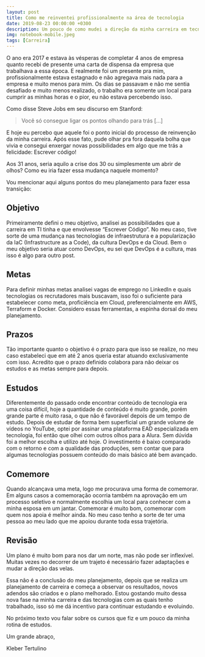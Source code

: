 ```yaml
---
layout: post
title: Como me reinventei profissionalmente na área de tecnologia
date: 2019-08-23 00:00:00 +0300
description: Um pouco de como mudei a direção da minha carreira em tecnologia e iniciei a transformação para o mundo devops.
img: notebook-mobile.jpeg
tags: [Carreira]
---
```

O ano era 2017 e estava às vésperas de completar 4 anos de empresa quanto recebi de presente uma carta de dispensa da empresa que trabalhava a essa época. E realmente foi um presente pra mim, profissionalmente estava estagnado e não agregava mais nada para a empresa e muito menos para mim. Os dias se passavam e não me sentia desafiado e muito menos realizado, o trabalho era somente um local para cumprir as minhas horas e o pior, eu não estava percebendo isso.

Como disse Steve Jobs em seu discurso em Stanford:

>Você só consegue ligar os pontos olhando para trás [...]

E hoje eu percebo que aquele foi o ponto inicial do processo de reinvenção da minha carreira. Após esse fato, pude olhar pra fora daquela bolha que vivia e consegui enxergar novas possibilidades em algo que me trás a felicidade: Escrever código!

Aos 31 anos, seria aquilo a crise dos 30 ou simplesmente um abrir de olhos? Como eu iria fazer essa mudança naquele momento?

Vou mencionar aqui alguns pontos do meu planejamento para fazer essa transição:

## Objetivo

Primeiramente defini o meu objetivo, analisei as possibilidades que a carreira em TI tinha e que envolvesse “Escrever Código”. No meu caso, tive sorte de uma mudança nas tecnologias de infraestrutura e a popularização da IaC (Infrastructure as a Code), da cultura DevOps e da Cloud. Bem o meu objetivo seria atuar como DevOps, eu sei que DevOps é a cultura, mas isso é algo para outro post.

## Metas

Para definir minhas metas analisei vagas de emprego no LinkedIn e quais tecnologias os recrutadores mais buscavam, isso foi o suficiente para estabelecer como meta, proficiência em Cloud, preferencialmente em AWS, Terraform e Docker. Considero essas ferramentas, a espinha dorsal do meu planejamento.

## Prazos

Tão importante quanto o objetivo é o prazo para que isso se realize, no meu caso estabeleci que em até 2 anos queria estar atuando exclusivamente com isso. Acredito que o prazo definido colabora para não deixar os estudos e as metas sempre para depois.

## Estudos

Diferentemente do passado onde encontrar conteúdo de tecnologia era uma coisa difícil, hoje a quantidade de conteúdo é muito grande, porém grande parte é muito rasa, o que não é favorável depois de um tempo de estudo. Depois de estudar de forma bem superficial um grande volume de vídeos no YouTube, optei por assinar uma plataforma EAD especializada em tecnologia, foi então que olhei com outros olhos para a Alura. Sem dúvida foi a melhor escolha e utilizo até hoje. O investimento é baixo comparado com o retorno e com a qualidade das produções, sem contar que para algumas tecnologias possuem conteúdo do mais básico até bem avançado.

## Comemore

Quando alcançava uma meta, logo me procurava uma forma de comemorar. Em alguns casos a comemoração ocorria também na aprovação em um processo seletivo e normalmente escolhia um local para conhecer com a minha esposa em um jantar. Comemorar é muito bom, comemorar com quem nos apoia é melhor ainda. No meu caso tenho a sorte de ter uma pessoa ao meu lado que me apoiou durante toda essa trajetória.

## Revisão

Um plano é muito bom para nos dar um norte, mas não pode ser inflexível. Muitas vezes no decorrer de um trajeto é necessário fazer adaptações e mudar a direção das velas.

Essa não é a conclusão do meu planejamento, depois que se realiza um planejamento de carreira e começa a observar os resultados, novos adendos são criados e o plano melhorado. Estou gostando muito dessa nova fase na minha carreira e das tecnologias com as quais tenho trabalhado, isso só me dá incentivo para continuar estudando e evoluindo.

No próximo texto vou falar sobre os cursos que fiz e um pouco da minha rotina de estudos.

Um grande abraço,

Kleber Tertulino